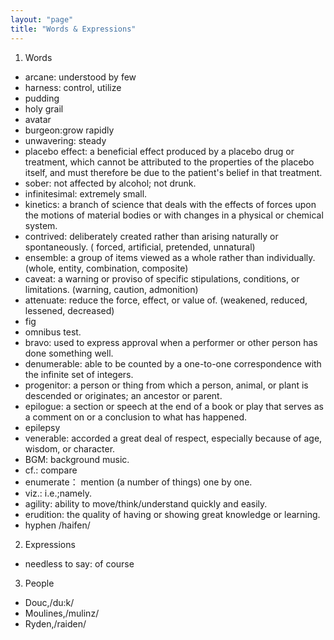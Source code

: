 ```yaml
---
layout: "page"
title: "Words & Expressions"
---
```

1. Words
- arcane: understood by few  
- harness: control, utilize  
- pudding  
- holy grail  
- avatar  
- burgeon:grow rapidly
- unwavering: steady
- placebo effect: a beneficial effect produced by a placebo drug or treatment, which cannot be attributed to the properties of the placebo itself, and must therefore be due to the patient's belief in that treatment.
- sober: not affected by alcohol; not drunk.
- infinitesimal: extremely small.
- kinetics: a branch of science that deals with the effects of forces upon the motions of material bodies or with changes in a physical or chemical system.
- contrived: deliberately created rather than arising naturally or spontaneously. (	forced, artificial, pretended, unnatural)
- ensemble: a group of items viewed as a whole rather than individually.(whole, entity, combination, composite)
- caveat: a warning or proviso of specific stipulations, conditions, or limitations. (warning, caution, admonition)
- attenuate: reduce the force, effect, or value of. (weakened, reduced, lessened, decreased)
- fig
- omnibus test.
- bravo: used to express approval when a performer or other person has done something well.
- denumerable: able to be counted by a one-to-one correspondence with the infinite set of integers.
- progenitor: a person or thing from which a person, animal, or plant is descended or originates; an ancestor or parent.
- epilogue: a section or speech at the end of a book or play that serves as a comment on or a conclusion to what has happened.
- epilepsy
- venerable: accorded a great deal of respect, especially because of age, wisdom, or character.
- BGM: background music.
- cf.: compare
- enumerate： mention (a number of things) one by one.
- viz.: i.e.;namely.
- agility: ability to move/think/understand quickly and easily.
- erudition: the quality of having or showing great knowledge or learning.
- hyphen /haifen/

2. Expressions
- needless to say: of course

3. People
- Douc,/du:k/
- Moulines,/mulinz/
- Ryden,/raiden/

